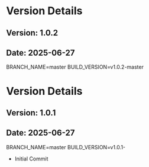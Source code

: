 # Version Details
## Version: 1.0.2
## Date: 2025-06-27
BRANCH_NAME=master
BUILD_VERSION=v1.0.2-master

# Version Details
## Version: 1.0.1
## Date: 2025-06-27
BRANCH_NAME=master
BUILD_VERSION=v1.0.1-

* Initial Commit